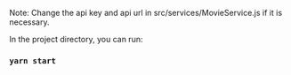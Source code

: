 
Note: Change the api key and api url in src/services/MovieService.js if it is necessary.

In the project directory, you can run:

### `yarn start`


